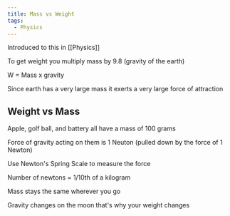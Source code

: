 ```yaml
---
title: Mass vs Weight
tags:
  - Physics
---
```

Introduced to this in [[Physics]]

To get weight you multiply mass by 9.8 (gravity of the earth)

W = Mass x gravity

Since earth has a very large mass it exerts a very large force of attraction

## Weight vs Mass

Apple, golf ball, and battery all have a mass of 100 grams

Force of gravity acting on them is 1 Neuton (pulled down by the force of 1 Newton)

Use Newton's Spring Scale to measure the force 

Number of newtons = 1/10th of a kilogram

Mass stays the same wherever you go

Gravity changes on the moon that's why your weight changes

